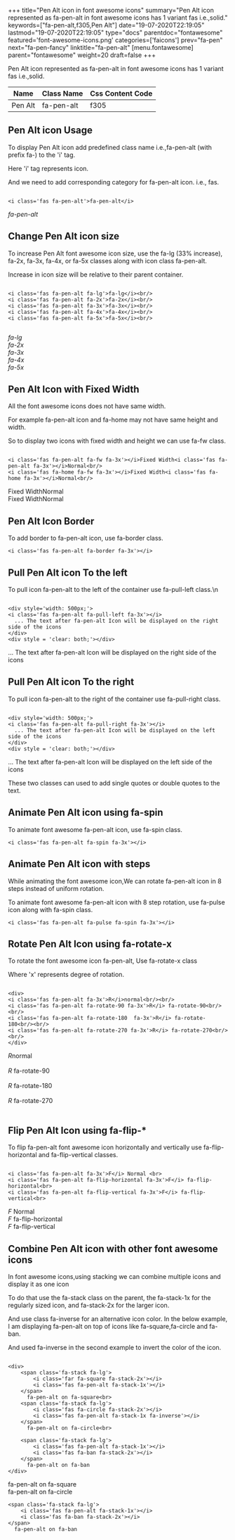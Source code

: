+++
title="Pen Alt icon in font awesome icons"
summary="Pen Alt icon represented as fa-pen-alt in font awesome icons has 1 variant fas i.e.,solid."
keywords=["fa-pen-alt,f305,Pen Alt"]
date="19-07-2020T22:19:05"
lastmod="19-07-2020T22:19:05"
type="docs"
parentdoc="fontawesome"
featured='font-awesome-icons.png'
categories=['faicons']
prev="fa-pen"
next="fa-pen-fancy"
linktitle="fa-pen-alt"
[menu.fontawesome]
parent="fontawesome"
weight=20
draft=false
+++


Pen Alt icon represented as fa-pen-alt in font awesome icons has 1 variant fas i.e.,solid.

<div class='table-responsive'><table class='table'><thead><tr><th>Name</th><th>Class Name</th><th>Css Content Code</th></tr></thead><tbody><tr><td>Pen Alt</td><td>fa-pen-alt</td><td>f305</td></tr></tbody></table></div>



## Pen Alt icon Usage

To display Pen Alt icon add predefined class name i.e.,fa-pen-alt (with prefix fa-) to the 'i' tag.

Here 'i' tag represents icon.

And we need to add corresponding category for fa-pen-alt icon. i.e., fas.


```

<i class='fas fa-pen-alt'>fa-pen-alt</i>
```

<i class='fas fa-pen-alt'>fa-pen-alt</i>




## Change Pen Alt icon size
To increase Pen Alt font awesome icon size, use the fa-lg (33% increase), fa-2x, fa-3x, fa-4x, or fa-5x classes along with icon class fa-pen-alt.

Increase in icon size will be relative to their parent container. 

```

<i class='fas fa-pen-alt fa-lg'>fa-lg</i><br/>
<i class='fas fa-pen-alt fa-2x'>fa-2x</i><br/>
<i class='fas fa-pen-alt fa-3x'>fa-3x</i><br/>
<i class='fas fa-pen-alt fa-4x'>fa-4x</i><br/>
<i class='fas fa-pen-alt fa-5x'>fa-5x</i><br/>
            
```

<i class='fas fa-pen-alt fa-lg'>fa-lg</i><br/>
<i class='fas fa-pen-alt fa-2x'>fa-2x</i><br/>
<i class='fas fa-pen-alt fa-3x'>fa-3x</i><br/>
<i class='fas fa-pen-alt fa-4x'>fa-4x</i><br/>
<i class='fas fa-pen-alt fa-5x'>fa-5x</i><br/>
            



## Pen Alt Icon with Fixed Width 

All the font awesome icons does not have same width.

For example fa-pen-alt icon and fa-home may not have same height and width.

So to display two icons with fixed width and height we can use fa-fw class.


```

<i class='fas fa-pen-alt fa-fw fa-3x'></i>Fixed Width<i class='fas fa-pen-alt fa-3x'></i>Normal<br/>
<i class='fas fa-home fa-fw fa-3x'></i>Fixed Width<i class='fas fa-home fa-3x'></i>Normal<br/>
```

<i class='fas fa-pen-alt fa-fw fa-3x'></i>Fixed Width<i class='fas fa-pen-alt fa-3x'></i>Normal<br/>
<i class='fas fa-home fa-fw fa-3x'></i>Fixed Width<i class='fas fa-home fa-3x'></i>Normal<br/>



## Pen Alt Icon Border 

To add border to fa-pen-alt icon, use fa-border class.


```
<i class='fas fa-pen-alt fa-border fa-3x'></i>

```
<i class='fas fa-pen-alt fa-border fa-3x'></i>





## Pull Pen Alt icon To the left

To pull icon fa-pen-alt to the left of the container use fa-pull-left class.\n

```

<div style='width: 500px;'>
<i class='fas fa-pen-alt fa-pull-left fa-3x'></i>
  ... The text after fa-pen-alt Icon will be displayed on the right side of the icons
</div>
<div style = 'clear: both;'></div>
```

<div style='width: 500px;'>
<i class='fas fa-pen-alt fa-pull-left fa-3x'></i>
  ... The text after fa-pen-alt Icon will be displayed on the right side of the icons
</div>
<div style = 'clear: both;'></div>




## Pull Pen Alt icon To the right
To pull icon fa-pen-alt to the right of the container use fa-pull-right class.

```

<div style='width: 500px;'>
<i class='fas fa-pen-alt fa-pull-right fa-3x'></i>
  ... The text after fa-pen-alt Icon will be displayed on the left side of the icons
</div>
<div style = 'clear: both;'></div>
```

<div style='width: 500px;'>
<i class='fas fa-pen-alt fa-pull-right fa-3x'></i>
  ... The text after fa-pen-alt Icon will be displayed on the left side of the icons
</div>
<div style = 'clear: both;'></div>

These two classes can used to add single quotes or double quotes to the text.


## Animate Pen Alt icon using fa-spin
To animate font awesome fa-pen-alt icon, use fa-spin class.

```
<i class='fas fa-pen-alt fa-spin fa-3x'></i>
```
<i class='fas fa-pen-alt fa-spin fa-3x'></i>




## Animate Pen Alt icon with steps
While animating the font awesome icon,We can rotate fa-pen-alt icon in 8 steps instead of uniform rotation.

To animate font awesome fa-pen-alt icon with 8 step rotation, use fa-pulse icon along with fa-spin class.


```
<i class='fas fa-pen-alt fa-pulse fa-spin fa-3x'></i>

```
<i class='fas fa-pen-alt fa-pulse fa-spin fa-3x'></i>





## Rotate Pen Alt Icon using fa-rotate-x
To rotate the font awesome icon fa-pen-alt, Use fa-rotate-x class

Where 'x' represents degree of rotation.


```

<div>
<i class='fas fa-pen-alt fa-3x'>R</i>normal<br/><br/>
<i class='fas fa-pen-alt fa-rotate-90 fa-3x'>R</i> fa-rotate-90<br/><br/> 
<i class='fas fa-pen-alt fa-rotate-180  fa-3x'>R</i> fa-rotate-180<br/><br/> 
<i class='fas fa-pen-alt fa-rotate-270 fa-3x'>R</i> fa-rotate-270<br/><br/>
</div>
```

<div>
<i class='fas fa-pen-alt fa-3x'>R</i>normal<br/><br/>
<i class='fas fa-pen-alt fa-rotate-90 fa-3x'>R</i> fa-rotate-90<br/><br/> 
<i class='fas fa-pen-alt fa-rotate-180  fa-3x'>R</i> fa-rotate-180<br/><br/> 
<i class='fas fa-pen-alt fa-rotate-270 fa-3x'>R</i> fa-rotate-270<br/><br/>
</div>




## Flip Pen Alt Icon using fa-flip-*
To flip fa-pen-alt font awesome icon horizontally and vertically use fa-flip-horizontal and fa-flip-vertical classes. 

```

<i class='fas fa-pen-alt fa-3x'>F</i> Normal <br>
<i class='fas fa-pen-alt fa-flip-horizontal fa-3x'>F</i> fa-flip-horizontal<br>
<i class='fas fa-pen-alt fa-flip-vertical fa-3x'>F</i> fa-flip-vertical<br>
```

<i class='fas fa-pen-alt fa-3x'>F</i> Normal <br>
<i class='fas fa-pen-alt fa-flip-horizontal fa-3x'>F</i> fa-flip-horizontal<br>
<i class='fas fa-pen-alt fa-flip-vertical fa-3x'>F</i> fa-flip-vertical<br>




## Combine Pen Alt icon with other font awesome icons
In font awesome icons,using stacking we can combine multiple icons and display it as one icon 

To do that use the fa-stack class on the parent, the fa-stack-1x for the regularly sized icon, and fa-stack-2x for the larger icon.

And use class fa-inverse for an alternative icon color. 
In the below example, I am displaying fa-pen-alt on top of icons like fa-square,fa-circle and fa-ban.

And used fa-inverse in the second example to invert the color of the icon.

```

<div>
    <span class='fa-stack fa-lg'>
        <i class='far fa-square fa-stack-2x'></i>
        <i class='fas fa-pen-alt fa-stack-1x'></i>
    </span>
      fa-pen-alt on fa-square<br>
    <span class='fa-stack fa-lg'>
        <i class='fas fa-circle fa-stack-2x'></i>
        <i class='fas fa-pen-alt fa-stack-1x fa-inverse'></i>
    </span>
      fa-pen-alt on fa-circle<br>

    <span class='fa-stack fa-lg'>
        <i class='fas fa-pen-alt fa-stack-1x'></i>
        <i class='fas fa-ban fa-stack-2x'></i>
    </span>
      fa-pen-alt on fa-ban
</div>
```

<div>
    <span class='fa-stack fa-lg'>
        <i class='far fa-square fa-stack-2x'></i>
        <i class='fas fa-pen-alt fa-stack-1x'></i>
    </span>
      fa-pen-alt on fa-square<br>
    <span class='fa-stack fa-lg'>
        <i class='fas fa-circle fa-stack-2x'></i>
        <i class='fas fa-pen-alt fa-stack-1x fa-inverse'></i>
    </span>
      fa-pen-alt on fa-circle<br>

    <span class='fa-stack fa-lg'>
        <i class='fas fa-pen-alt fa-stack-1x'></i>
        <i class='fas fa-ban fa-stack-2x'></i>
    </span>
      fa-pen-alt on fa-ban
</div>






